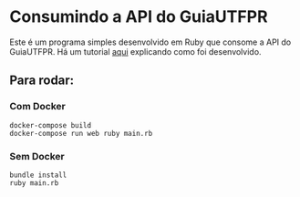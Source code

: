 # Consumindo a API do GuiaUTFPR

Este é um programa simples desenvolvido em Ruby que consome a API do GuiaUTFPR.
Há um tutorial [aqui](http://www.victormatheus.com.br/consumir-api-utfpr/) explicando como foi desenvolvido.

## Para rodar:


### Com Docker
```
docker-compose build
docker-compose run web ruby main.rb
```

### Sem Docker
```
bundle install
ruby main.rb
```
